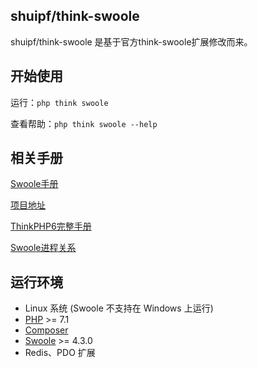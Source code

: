 ## shuipf/think-swoole

shuipf/think-swoole 是基于官方think-swoole扩展修改而来。


## 开始使用

运行：`php think swoole`

查看帮助：`php think swoole --help`


## 相关手册

[Swoole手册](https://wiki.swoole.com/)

[项目地址](https://gitee.com/shuipf/think-swoole)

[ThinkPHP6完整手册](https://www.kancloud.cn/manual/thinkphp6_0/1037479)

[Swoole进程关系](https://blog.csdn.net/t2337025/article/details/90042462)

## 运行环境

- Linux 系统 (Swoole 不支持在 Windows 上运行)
- [PHP](https://php.net/) >= 7.1
- [Composer](https://getcomposer.org/)
- [Swoole](https://www.swoole.com/) >= 4.3.0
- Redis、PDO 扩展